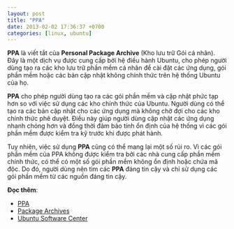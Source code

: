 ```yaml
---
layout: post
title: "PPA"
date: 2013-02-02 17:36:37 +0700
categories: [linux, ubuntu]
---
```


**PPA** là viết tắt của **Personal Package Archive** (Kho lưu trữ Gói cá nhân). Đây là một dịch vụ được cung cấp bởi hệ điều hành Ubuntu, cho phép người dùng tạo ra các kho lưu trữ phần mềm cá nhân để cài đặt các ứng dụng, gói phần mềm hoặc các bản cập nhật không chính thức trên hệ thống Ubuntu của họ.

**PPA** cho phép người dùng tạo ra các gói phần mềm và cập nhật phức tạp hơn so với việc sử dụng các kho chính thức của Ubuntu. Người dùng có thể tạo ra các bản cập nhật cho các ứng dụng mà không chờ đợi cho các kho chính thức phê duyệt. Điều này giúp người dùng cập nhật các ứng dụng nhanh chóng hơn và đồng thời đảm bảo tính ổn định của hệ thống vì các gói phần mềm được kiểm tra kỹ trước khi được phát hành.

Tuy nhiên, việc sử dụng **PPA** cũng có thể mang lại một số rủi ro. Vì các gói phần mềm của PPA không được kiểm tra bởi các nhà cung cấp phần mềm chính thức, có thể có một số gói phần mềm không ổn định hoặc chứa mã độc. Do đó, người dùng nên tìm các **PPA** đáng tin cậy và chỉ sử dụng các gói phần mềm từ các nguồn đáng tin cậy.

**Đọc thêm**:  
- [PPA](https://help.ubuntu.com/community/PPA)
- [Package Archives](https://en.wikipedia.org/wiki/Ubuntu#Package_Archives)
- [Ubuntu Software Center](https://vi.wikipedia.org/wiki/Ubuntu_Software_Center)
